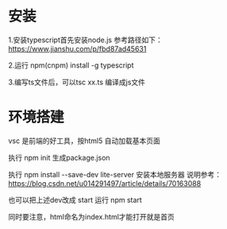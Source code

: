 # 安装

1.安装typescript首先安装node.js 参考路径如下：https://www.jianshu.com/p/fbd87ad45631



2.运行 npm(cnpm)  install -g typescript



3.编写ts文件后，可以tsc  xx.ts  编译成js文件



# 环境搭建

vsc  是前端的好工具，按html5 自动加载基本页面

执行 npm init  生成package.json

执行 npm install --save-dev lite-server  安装本地服务器 说明参考：https://blog.csdn.net/u014291497/article/details/70163088

也可以把上述dev改成 start 运行 npm start

同时要注意，html命名为index.html才能打开就是首页
